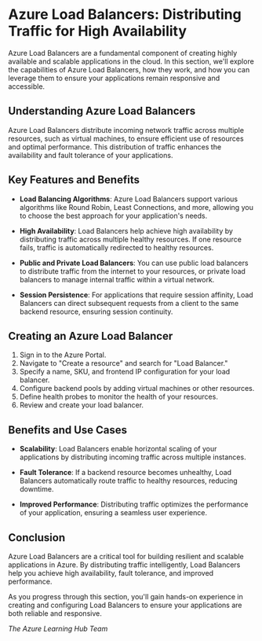 # Azure Load Balancers: Distributing Traffic for High Availability

Azure Load Balancers are a fundamental component of creating highly available and scalable applications in the cloud. In this section, we'll explore the capabilities of Azure Load Balancers, how they work, and how you can leverage them to ensure your applications remain responsive and accessible.

## Understanding Azure Load Balancers

Azure Load Balancers distribute incoming network traffic across multiple resources, such as virtual machines, to ensure efficient use of resources and optimal performance. This distribution of traffic enhances the availability and fault tolerance of your applications.

## Key Features and Benefits

- **Load Balancing Algorithms**: Azure Load Balancers support various algorithms like Round Robin, Least Connections, and more, allowing you to choose the best approach for your application's needs.

- **High Availability**: Load Balancers help achieve high availability by distributing traffic across multiple healthy resources. If one resource fails, traffic is automatically redirected to healthy resources.

- **Public and Private Load Balancers**: You can use public load balancers to distribute traffic from the internet to your resources, or private load balancers to manage internal traffic within a virtual network.

- **Session Persistence**: For applications that require session affinity, Load Balancers can direct subsequent requests from a client to the same backend resource, ensuring session continuity.

## Creating an Azure Load Balancer

1. Sign in to the Azure Portal.
2. Navigate to "Create a resource" and search for "Load Balancer."
3. Specify a name, SKU, and frontend IP configuration for your load balancer.
4. Configure backend pools by adding virtual machines or other resources.
5. Define health probes to monitor the health of your resources.
6. Review and create your load balancer.

## Benefits and Use Cases

- **Scalability**: Load Balancers enable horizontal scaling of your applications by distributing incoming traffic across multiple instances.

- **Fault Tolerance**: If a backend resource becomes unhealthy, Load Balancers automatically route traffic to healthy resources, reducing downtime.

- **Improved Performance**: Distributing traffic optimizes the performance of your application, ensuring a seamless user experience.

## Conclusion

Azure Load Balancers are a critical tool for building resilient and scalable applications in Azure. By distributing traffic intelligently, Load Balancers help you achieve high availability, fault tolerance, and improved performance.

As you progress through this section, you'll gain hands-on experience in creating and configuring Load Balancers to ensure your applications are both reliable and responsive.


_The Azure Learning Hub Team_
